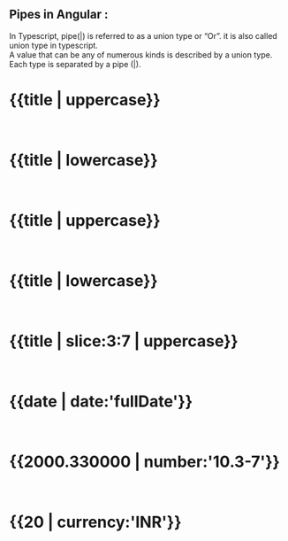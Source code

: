 Pipes in Angular :
----------------------------------
In Typescript, pipe(|) is referred to as a union type or “Or”. it is also called union type in typescript. <br/> 
A value that can be any of numerous kinds is described by a union type. Each type is separated by a pipe (|).

<h1>{{title | uppercase}}</h1> <br/> 
<h1>{{title | lowercase}}</h1> <br/> 


<!-- Basic Pipes -->
<h1>{{title | uppercase}}</h1> <br/> 
<h1>{{title | lowercase}}</h1> <br/> 

<h1>{{title | slice:3:7 | uppercase}}</h1> <br/> 
<h1>{{date | date:'fullDate'}}</h1><br/> 

<!-- Advance Pipes -->
<h1>{{2000.330000 | number:'10.3-7'}}</h1><br/> 
<h1>{{20 | currency:'INR'}}</h1>
